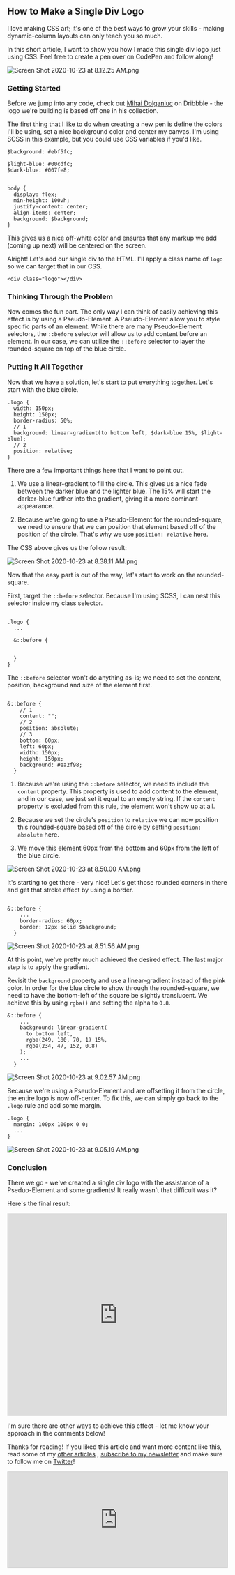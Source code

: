 ## How to Make a Single Div Logo

I love making CSS art; it's one of the best ways to grow your skills - making dynamic-column layouts can only teach you so much. 

In this short article, I want to show you how I made this single div logo just using CSS.
Feel free to create a pen over on CodePen and follow along!


![Screen Shot 2020-10-23 at 8.12.25 AM.png](https://cdn.hashnode.com/res/hashnode/image/upload/v1603458755964/_G_BNq6Ye.png)

### Getting Started

Before we jump into any code, check out [Mihai Dolganiuc](https://dribbble.com/shots/10844834-New-Logo-Collection-7-logos-mark-design) on Dribbble - the logo we're building is based off one in his collection.

The first thing that I like to do when creating a new pen is define the colors I'll be using, set a nice background color and center my canvas. I'm using SCSS in this example, but you could use CSS variables if you'd like.

```
$background: #ebf5fc;

$light-blue: #00cdfc;
$dark-blue: #007fe8;


body {
  display: flex;
  min-height: 100vh;
  justify-content: center;
  align-items: center;
  background: $background;
}

```

This gives us a nice off-white color and ensures that any markup we add (coming up next) will be centered on the screen. 

Alright! Let's add our single div to the HTML. I'll apply a class name of `logo` so we can target that in our CSS.

```
<div class="logo"></div>
```

### Thinking Through the Problem

Now comes the fun part. The only way I can think of easily achieving this effect is by using a Pseudo-Element. A Pseudo-Element allow you to style specific parts of an element. While there are many Pseudo-Element selectors, the `::before` selector  will allow us to add content before an element. In our case, we can utilize the `::before` selector to layer the rounded-square on top of the blue circle.

### Putting It All Together

Now that we have a solution, let's start to put everything together. Let's start with the blue circle.

```
.logo {
  width: 150px;
  height: 150px;
  border-radius: 50%;
  // 1
  background: linear-gradient(to bottom left, $dark-blue 15%, $light-blue); 
  // 2
  position: relative;
}

```

There are a few important things here that I want to point out.

1. We use a linear-gradient to fill the circle. This gives us a nice fade between the darker blue and the lighter blue. The 15% will start the darker-blue further into the gradient, giving it a more dominant appearance. 

2. Because we're going to use a Pseudo-Element for the rounded-square, we need to ensure that we can position that element based off of the position of the circle. That's why we use `position: relative` here. 

The CSS above gives us the follow result:


![Screen Shot 2020-10-23 at 8.38.11 AM.png](https://cdn.hashnode.com/res/hashnode/image/upload/v1603460299247/jWMaaLKhi.png)


Now that the easy part is out of the way, let's start to work on the rounded-square.

First, target the `::before` selector. Because I'm using SCSS, I can nest this selector inside my class selector.

```

.logo {
  ...

  &::before {


  }
}

```

The `::before` selector won't do anything as-is; we need to set the content, position, background and size of the element first. 


```

&::before {
    // 1
    content: "";
    // 2
    position: absolute;
    // 3
    bottom: 60px;
    left: 60px;
    width: 150px;
    height: 150px;
    background: #ea2f98;
  }

```

1. Because we're using the `::before` selector, we need to include the `content` property. This property is used to add content to the element, and in our case, we just set it equal to an empty string. If the `content` property is excluded from this rule, the element won't show up at all. 

2. Because we set the circle's `position` to `relative` we can now position this rounded-square based off of the circle by setting `position: absolute` here.

3. We move this element 60px from the bottom and 60px from the left of the blue circle. 

![Screen Shot 2020-10-23 at 8.50.00 AM.png](https://cdn.hashnode.com/res/hashnode/image/upload/v1603461025396/bRANYQ-_p.png)


It's starting to get there - very nice! Let's get those rounded corners in there and get that stroke effect by using a border. 

```

&::before {
    ...
    border-radius: 60px;
    border: 12px solid $background;
  }

```


![Screen Shot 2020-10-23 at 8.51.56 AM.png](https://cdn.hashnode.com/res/hashnode/image/upload/v1603461125456/qk-jdxCE8.png)


At this point, we've pretty much achieved the desired effect. The last major step is to apply the gradient. 

Revisit the `background` property and use a linear-gradient instead of the pink color.
In order for the blue circle to show through the rounded-square, we need to have the bottom-left of the square be slightly translucent. We achieve this by using `rgba()` and setting the alpha to `0.8`. 

```
&::before {
    ...
    background: linear-gradient(
      to bottom left,
      rgba(249, 180, 70, 1) 15%,
      rgba(234, 47, 152, 0.8)
    );
    ...
  }

```

![Screen Shot 2020-10-23 at 9.02.57 AM.png](https://cdn.hashnode.com/res/hashnode/image/upload/v1603461784260/n__q1kFpX.png)

Because we're using a Pseudo-Element and are offsetting it from the circle, the entire logo is now off-center. To fix this, we can simply go back to the `.logo` rule and add some margin.

```
.logo {
  margin: 100px 100px 0 0;
  ...
}

```


![Screen Shot 2020-10-23 at 9.05.19 AM.png](https://cdn.hashnode.com/res/hashnode/image/upload/v1603461932717/nUqEYN8MP.png)


### Conclusion

There we go - we've created a single div logo with the assistance of a Pseduo-Element and some gradients! It really wasn't that difficult was it? 

Here's the final result:

<iframe height="465" style="width: 100%;" scrolling="no" title="Single Div Logo" src="https://codepen.io/braydoncoyer/embed/wvabQxW?height=265&theme-id=light&default-tab=css,result" frameborder="no" loading="lazy" allowtransparency="true" allowfullscreen="true">
  See the Pen <a href='https://codepen.io/braydoncoyer/pen/wvabQxW'>Single Div Logo</a> by Braydon Coyer
  (<a href='https://codepen.io/braydoncoyer'>@braydoncoyer</a>) on <a href='https://codepen.io'>CodePen</a>.
</iframe>


I'm sure there are other ways to achieve this effect - let me know your approach in the comments below! 

Thanks for reading! If you liked this article and want more content like this, read some of my [other articles](https://blog.braydoncoyer.dev/) , [subscribe to my newsletter](https://braydoncoyer.dev/newsletter/) and make sure to follow me on [Twitter](https://twitter.com/BraydonCoyer)!


<iframe
scrolling="no"
style="width:100%!important;height:220px;border:1px #ccc solid !important"
src="https://buttondown.email/braydoncoyer?as_embed=true"
></iframe>

